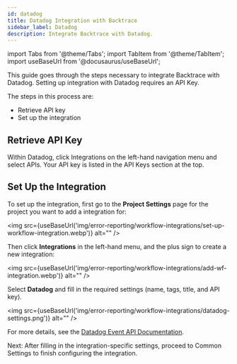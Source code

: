 ```yaml
---
id: datadog
title: Datadog Integration with Backtrace
sidebar_label: Datadog
description: Integrate Backtrace with Datadog.
---
```


import Tabs from '@theme/Tabs';
import TabItem from '@theme/TabItem';
import useBaseUrl from '@docusaurus/useBaseUrl';

This guide goes through the steps necessary to integrate Backtrace with Datadog. Setting up integration with Datadog requires an API Key.

The steps in this process are:

- Retrieve API key
- Set up the integration

## Retrieve API Key

Within Datadog, click Integrations on the left-hand navigation menu and select APIs. Your API key is listed in the API Keys section at the top.

## Set Up the Integration

To set up the integration, first go to the **Project Settings** page for the project you want to add a integration for:

<img src={useBaseUrl('img/error-reporting/workflow-integrations/set-up-workflow-integration.webp')} alt="" />

Then click **Integrations** in the left-hand menu, and the plus sign to create a new integration:

<img src={useBaseUrl('img/error-reporting/workflow-integrations/add-wf-integration.webp')} alt="" />

Select **Datadog** and fill in the required settings (name, tags, title, and API key).

<img src={useBaseUrl('img/error-reporting/workflow-integrations/datadog-settings.png')} alt="" />

For more details, see the [Datadog Event API Documentation](https://docs.datadoghq.com/api/latest/events/).

Next: After filling in the integration-specific settings, proceed to Common Settings to finish configuring the integration.
